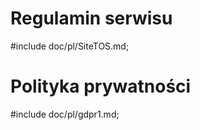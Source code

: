 Regulamin serwisu
=================

#include doc/pl/SiteTOS.md;

Polityka prywatności
====================

#include doc/pl/gdpr1.md;